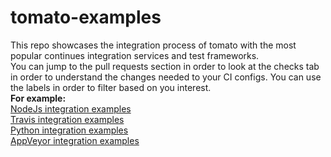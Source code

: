 # tomato-examples
This repo showcases the integration process of tomato with the most popular continues integration services and test frameworks.  
You can jump to the pull requests section in order to look at the checks tab in order to understand the changes needed to your CI configs.
You can use the labels in order to filter based on you interest.  
**For example:**  
[NodeJs integration examples](https://github.com/moshe/tomato-examples/labels/node)  
[Travis integration examples](https://github.com/moshe/tomato-examples/labels/Travis)  
[Python integration examples](https://github.com/moshe/tomato-examples/labels/python)  
[AppVeyor integration examples](https://github.com/moshe/tomato-examples/labels/AppVeyor)  
